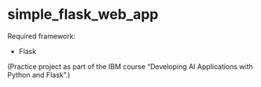 # simple_flask_web_app

Required framework:

- Flask

(Practice project as part of the IBM course “Developing AI Applications with Python and Flask”.)
